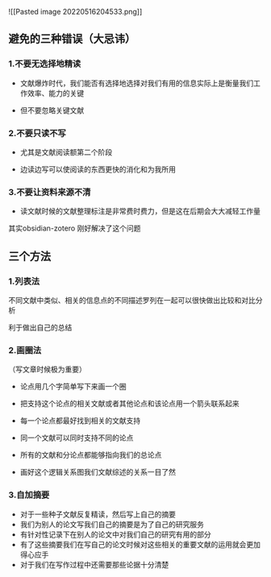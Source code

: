 ![[Pasted image 20220516204533.png]]



## 避免的三种错误（大忌讳）
### 1.不要无选择地精读

-   文献爆炸时代，我们能否有选择地选择对我们有用的信息实际上是衡量我们工作效率、能力的关键

-   但不要忽略关键文献

### 2.不要只读不写

-   尤其是文献阅读额第二个阶段

-   边读边写可以使阅读的东西更快的消化和为我所用

### 3.不要让资料来源不清

-   读文献时候的文献整理标注是非常费时费力，但是这在后期会大大减轻工作量
 
其实obsidian-zotero 刚好解决了这个问题
## 三个方法
### 1.列表法

不同文献中类似、相关的信息点的不同描述罗列在一起可以很快做出比较和对比分析

利于做出自己的总结

### 2.画圈法

（写文章时候极为重要）

-   论点用几个字简单写下来画一个圈

-   把支持这个论点的相关文献或者其他论点和该论点用一个箭头联系起来
-   每一个论点都最好找到相关的文献支持

-   同一个文献可以同时支持不同的论点

-   所有的文献和分论点都能够指向我们的总论点

-   画好这个逻辑关系图我们文献综述的关系一目了然

### 3.自加摘要

-   对于一些种子文献反复精读，然后写上自己的摘要
-   我们为别人的论文写我们自己的摘要是为了自己的研究服务
-   有针对性记录下在别人的论文中对我们自己的研究有用的部分
-   有了这些摘要我们在写自己的论文时候对这些相关的重要文献的运用就会更加得心应手
-   对于我们在写作过程中还需要那些论据十分清楚
